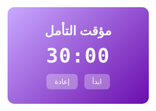 <!DOCTYPE html>
<html lang="ar" dir="rtl">
<head>
<meta charset="UTF-8" />
<meta name="viewport" content="width=device-width, initial-scale=1" />
<title>مؤقت التأمل</title>
<style>
  body, html {
    height: 100%;
    margin: 0;
    font-family: 'Segoe UI', Tahoma, Geneva, Verdana, sans-serif;
    background: transparent;
  }
  .widget {
    width: 320px;
    height: 220px;
    background: linear-gradient(135deg, #c9a9ff, #6a0dad);
    border-radius: 15px;
    color: white;
    display: flex;
    flex-direction: column;
    justify-content: center;
    align-items: center;
    text-align: center;
    user-select: none;
  }
  .title {
    font-size: 1.8rem;
    margin-bottom: 12px;
    font-weight: bold;
  }
  .timer {
    font-size: 2.8rem;
    font-weight: 700;
    margin-bottom: 15px;
    letter-spacing: 2px;
    font-family: monospace;
  }
  .buttons {
    display: flex;
    gap: 15px;
  }
  button {
    background: rgba(255, 255, 255, 0.3);
    border: none;
    border-radius: 8px;
    color: white;
    font-size: 1rem;
    padding: 8px 18px;
    cursor: pointer;
    transition: background 0.3s ease;
  }
  button:hover {
    background: rgba(255, 255, 255, 0.5);
  }
</style>
</head>
<body>
<div class="widget" role="region" aria-label="مؤقت التأمل">
  <div class="title">مؤقت التأمل</div>
  <div class="timer" id="timer">30:00</div>
  <div class="buttons">
    <button id="startPauseBtn">ابدأ</button>
    <button id="restartBtn">إعادة</button>
  </div>
</div>

<audio id="rainSound" loop>
  <source src="https://cdn.pixabay.com/audio/2022/09/22/audio_69e39bc33e.mp3" type="audio/mpeg" />
  متصفحك لا يدعم تشغيل الصوت.
</audio>

<script>
  const timerEl = document.getElementById('timer');
  const startPauseBtn = document.getElementById('startPauseBtn');
  const restartBtn = document.getElementById('restartBtn');
  const rainSound = document.getElementById('rainSound');

  const DURATION = 30 * 60; // 30 minutes
  let timeRemaining = DURATION;
  let timerInterval = null;
  let isRunning = false;

  function formatTime(seconds) {
    const mins = Math.floor(seconds / 60).toString().padStart(2, '0');
    const secs = (seconds % 60).toString().padStart(2, '0');
    return `${mins}:${secs}`;
  }

  function updateTimer() {
    timerEl.textContent = formatTime(timeRemaining);
  }

  function tick() {
    if (timeRemaining > 0) {
      timeRemaining--;
      updateTimer();
    } else {
      clearInterval(timerInterval);
      isRunning = false;
      startPauseBtn.textContent = "ابدأ";
      rainSound.pause();
      rainSound.currentTime = 0;
      alert("انتهى الوقت!");
    }
  }

  startPauseBtn.addEventListener('click', () => {
    if (!isRunning) {
      // Start or resume timer
      if (timeRemaining === 0) {
        timeRemaining = DURATION;
        updateTimer();
      }
      timerInterval = setInterval(tick, 1000);
      rainSound.play();
      isRunning = true;
      startPauseBtn.textContent = "إيقاف";
    } else {
      // Pause timer
      clearInterval(timerInterval);
      rainSound.pause();
      isRunning = false;
      startPauseBtn.textContent = "ابدأ";
    }
  });

  restartBtn.addEventListener('click', () => {
    clearInterval(timerInterval);
    timeRemaining = DURATION;
    updateTimer();
    rainSound.pause();
    rainSound.currentTime = 0;
    isRunning = false;
    startPauseBtn.textContent = "ابدأ";
  });

  // Initialize
  updateTimer();
</script>
</body>
</html>
